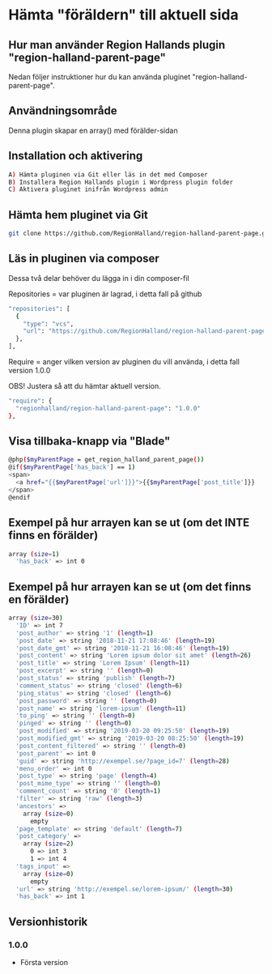 # Hämta "föräldern" till aktuell sida

## Hur man använder Region Hallands plugin "region-halland-parent-page"

Nedan följer instruktioner hur du kan använda pluginet "region-halland-parent-page".


## Användningsområde

Denna plugin skapar en array() med förälder-sidan


## Installation och aktivering

```sh
A) Hämta pluginen via Git eller läs in det med Composer
B) Installera Region Hallands plugin i Wordpress plugin folder
C) Aktivera pluginet inifrån Wordpress admin
```


## Hämta hem pluginet via Git

```sh
git clone https://github.com/RegionHalland/region-halland-parent-page.git
```


## Läs in pluginen via composer

Dessa två delar behöver du lägga in i din composer-fil

Repositories = var pluginen är lagrad, i detta fall på github

```sh
"repositories": [
  {
    "type": "vcs",
    "url": "https://github.com/RegionHalland/region-halland-parent-page.git"
  },
],
```
Require = anger vilken version av pluginen du vill använda, i detta fall version 1.0.0

OBS! Justera så att du hämtar aktuell version.

```sh
"require": {
  "regionhalland/region-halland-parent-page": "1.0.0"
},
```


## Visa tillbaka-knapp via "Blade"

```sh
@php($myParentPage = get_region_halland_parent_page())
@if($myParentPage['has_back'] == 1)
<span>
  <a href="{{$myParentPage['url']}}">{{$myParentPage['post_title']}}
</span>
@endif
```


## Exempel på hur arrayen kan se ut (om det INTE finns en förälder)

```sh
array (size=1)
  'has_back' => int 0
```


## Exempel på hur arrayen kan se ut (om det finns en förälder)

```sh
array (size=30)
  'ID' => int 7
  'post_author' => string '1' (length=1)
  'post_date' => string '2018-11-21 17:08:46' (length=19)
  'post_date_gmt' => string '2018-11-21 16:08:46' (length=19)
  'post_content' => string 'Lorem ipsum dolor sit amet' (length=26)
  'post_title' => string 'Lorem Ipsum' (length=11)
  'post_excerpt' => string '' (length=0)
  'post_status' => string 'publish' (length=7)
  'comment_status' => string 'closed' (length=6)
  'ping_status' => string 'closed' (length=6)
  'post_password' => string '' (length=0)
  'post_name' => string 'lorem-ipsum' (length=11)
  'to_ping' => string '' (length=0)
  'pinged' => string '' (length=0)
  'post_modified' => string '2019-03-20 09:25:50' (length=19)
  'post_modified_gmt' => string '2019-03-20 08:25:50' (length=19)
  'post_content_filtered' => string '' (length=0)
  'post_parent' => int 0
  'guid' => string 'http://exempel.se/?page_id=7' (length=28)
  'menu_order' => int 0
  'post_type' => string 'page' (length=4)
  'post_mime_type' => string '' (length=0)
  'comment_count' => string '0' (length=1)
  'filter' => string 'raw' (length=3)
  'ancestors' => 
    array (size=0)
      empty
  'page_template' => string 'default' (length=7)
  'post_category' => 
    array (size=2)
      0 => int 3
      1 => int 4
  'tags_input' => 
    array (size=0)
      empty
  'url' => string 'http://exempel.se/lorem-ipsum/' (length=30)
  'has_back' => int 1
```


## Versionhistorik

### 1.0.0
- Första version